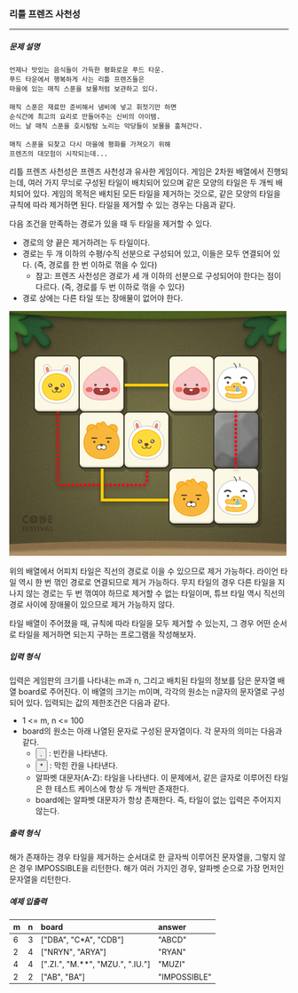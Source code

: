 ### 리틀 프렌즈 사천성

***

##### 문제 설명

```
언제나 맛있는 음식들이 가득한 평화로운 푸드 타운.
푸드 타운에서 행복하게 사는 리틀 프렌즈들은
마을에 있는 매직 스푼을 보물처럼 보관하고 있다.

매직 스푼은 재료만 준비해서 냄비에 넣고 휘젓기만 하면
순식간에 최고의 요리로 만들어주는 신비의 아이템.
어느 날 매직 스푼을 호시탐탐 노리는 악당들이 보물을 훔쳐간다.

매직 스푼을 되찾고 다시 마을에 평화를 가져오기 위해
프렌즈의 대모험이 시작되는데...
```

리틀 프렌즈 사천성은 프렌즈 사천성과 유사한 게임이다. 게임은 2차원 배열에서 진행되는데, 여러 가지 무늬로 구성된 타일이 배치되어 있으며 같은 모양의 타일은 두 개씩 배치되어 있다. 게임의 목적은 배치된 모든 타일을 제거하는 것으로, 같은 모양의 타일을 규칙에 따라 제거하면 된다. 타일을 제거할 수 있는 경우는 다음과 같다.              

다음 조건을 만족하는 경로가 있을 때 두 타일을 제거할 수 있다.                 

- 경로의 양 끝은 제거하려는 두 타일이다.
- 경로는 두 개 이하의 수평/수직 선분으로 구성되어 있고, 이들은 모두 연결되어 있다. (즉, 경로를 한 번 이하로 꺾을 수 있다)
  - 참고: 프렌즈 사천성은 경로가 세 개 이하의 선분으로 구성되어야 한다는 점이 다르다. (즉, 경로를 두 번 이하로 꺾을 수 있다)
- 경로 상에는 다른 타일 또는 장애물이 없어야 한다.

![](scpuzzle.png)                

위의 배열에서 어피치 타일은 직선의 경로로 이을 수 있으므로 제거 가능하다. 라이언 타일 역시 한 번 꺾인 경로로 연결되므로 제거 가능하다. 무지 타일의 경우 다른 타일을 지나지 않는 경로는 두 번 꺾여야 하므로 제거할 수 없는 타일이며, 튜브 타일 역시 직선의 경로 사이에 장애물이 있으므로 제거 가능하지 않다.               

타일 배열이 주어졌을 때, 규칙에 따라 타일을 모두 제거할 수 있는지, 그 경우 어떤 순서로 타일을 제거하면 되는지 구하는 프로그램을 작성해보자.              

##### 입력 형식

입력은 게임판의 크기를 나타내는 m과 n, 그리고 배치된 타일의 정보를 담은 문자열 배열 board로 주어진다. 이 배열의 크기는 m이며, 각각의 원소는 n글자의 문자열로 구성되어 있다. 입력되는 값의 제한조건은 다음과 같다.                

- 1 <= m, n <= 100
- board의 원소는 아래 나열된 문자로 구성된 문자열이다. 각 문자의 의미는 다음과 같다.
  - <button>.</button> : 빈칸을 나타낸다.
  - <button>*</button> : 막힌 칸을 나타낸다.
  - 알파벳 대문자(A-Z): 타일을 나타낸다. 이 문제에서, 같은 글자로 이루어진 타일은 한 테스트 케이스에 항상 두 개씩만 존재한다.
  - board에는 알파벳 대문자가 항상 존재한다. 즉, 타일이 없는 입력은 주어지지 않는다.

##### 출력 형식

해가 존재하는 경우 타일을 제거하는 순서대로 한 글자씩 이루어진 문자열을, 그렇지 않은 경우 IMPOSSIBLE을 리턴한다. 해가 여러 가지인 경우, 알파벳 순으로 가장 먼저인 문자열을 리턴한다.              

##### 예제 입출력

| m | n | board | answer |
| :-- | :-- | :-- | :-- |
| 6 | 3 | ["DBA", "C*A", "CDB"] | "ABCD" |
| 2 | 4 | ["NRYN", "ARYA"] | "RYAN" |
| 4 | 4 | [".ZI.", "M.**", "MZU.", ".IU."] | "MUZI" |
| 2 | 2 | ["AB", "BA"] | "IMPOSSIBLE" |

